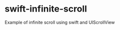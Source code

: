 swift-infinite-scroll
=====================

Example of infinite scroll using swift and UIScrollView
